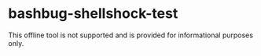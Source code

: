 bashbug-shellshock-test
=======================

This offline tool is not supported and is provided for informational purposes only.
